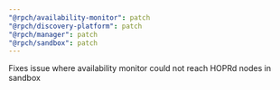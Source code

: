 ```yaml
---
"@rpch/availability-monitor": patch
"@rpch/discovery-platform": patch
"@rpch/manager": patch
"@rpch/sandbox": patch
---
```


Fixes issue where availability monitor could not reach HOPRd nodes in sandbox
